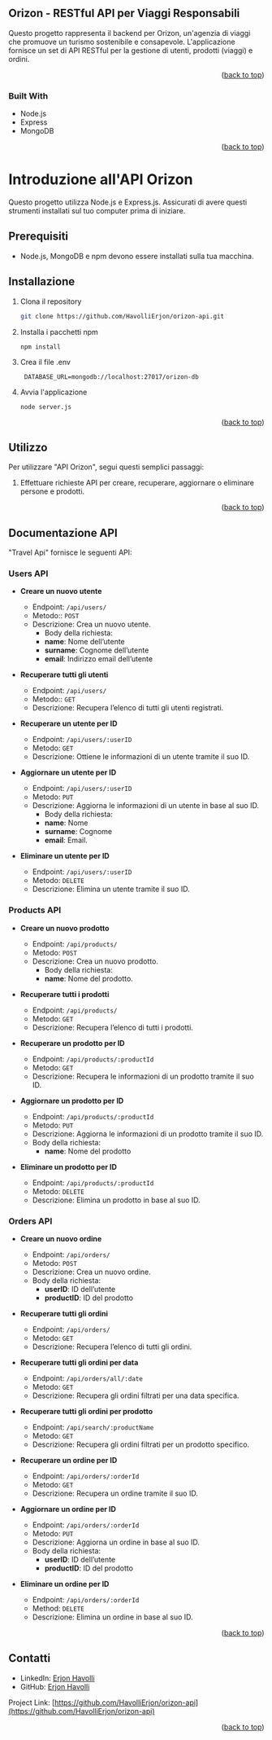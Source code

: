 ## Orizon - RESTful API per Viaggi Responsabili

Questo progetto rappresenta il backend per Orizon, un'agenzia di viaggi che promuove un turismo sostenibile e consapevole. L'applicazione fornisce un set di API RESTful per la gestione di utenti, prodotti (viaggi) e ordini.

<p align="right">(<a href="#readme-top">back to top</a>)</p>

### Built With

- Node.js
- Express
- MongoDB

<p align="right">(<a href="#readme-top">back to top</a>)</p>

#  Introduzione all'API Orizon

Questo progetto utilizza Node.js e Express.js. Assicurati di avere questi strumenti installati sul tuo computer prima di iniziare.

##  Prerequisiti

- Node.js, MongoDB e npm devono essere installati sulla tua macchina.

##  Installazione

1. Clona il repository

   ```sh
   git clone https://github.com/HavolliErjon/orizon-api.git


   ```

2. Installa i pacchetti npm

   ```
   npm install
   ```

3. Crea il file .env 

   ```
    DATABASE_URL=mongodb://localhost:27017/orizon-db
   ```

4. Avvia l'applicazione
   ```
   node server.js
   ```
      <p align="right">(<a href="#readme-top">back to top</a>)</p>
   <!-- USAGE -->

## Utilizzo

Per utilizzare "API Orizon", segui questi semplici passaggi:

1. Effettuare richieste API per creare, recuperare, aggiornare o eliminare persone e prodotti.

<p align="right">(<a href="#readme-top">back to top</a>)</p>


## Documentazione API

"Travel Api" fornisce le seguenti API:

### Users API

- **Creare un nuovo utente**

  - Endpoint: `/api/users/`
  - Metodo:: `POST`
  - Descrizione: Crea un nuovo utente.
    - Body della richiesta:
    - **name**: Nome dell’utente
    - **surname**:  Cognome dell’utente
    - **email**: Indirizzo email dell’utente

- **Recuperare tutti gli utenti**

  - Endpoint: `/api/users/`
  - Metodo:: `GET`
  - Descrizione:  Recupera l’elenco di tutti gli utenti registrati.

- **Recuperare un utente per ID**

  - Endpoint: `/api/users/:userID`
  - Metodo: `GET`
  - Descrizione: Ottiene le informazioni di un utente tramite il suo ID.

- **Aggiornare un utente per ID**

  - Endpoint: `/api/users/:userID`
  - Metodo: `PUT`
  - Descrizione: Aggiorna le informazioni di un utente in base al suo ID.
    - Body della richiesta:
    - **name**: Nome
    - **surname**: Cognome
    - **email**: Email.

- **Eliminare un utente per ID**
  - Endpoint: `/api/users/:userID`
  - Metodo: `DELETE`
  - Descrizione: Elimina un utente tramite il suo ID.

### Products API

- **Creare un nuovo prodotto**

  - Endpoint: `/api/products/`
  - Metodo: `POST`
  - Descrizione: Crea un nuovo prodotto.
    - Body della richiesta:
    - **name**: Nome del prodotto.

- **Recuperare tutti i prodotti**

  - Endpoint: `/api/products/`
  - Metodo: `GET`
  - Descrizione: Recupera l’elenco di tutti i prodotti.

- **Recuperare un prodotto per ID**

  - Endpoint: `/api/products/:productId`
  - Metodo: `GET`
  - Descrizione: Recupera le informazioni di un prodotto tramite il suo ID.

- **Aggiornare un prodotto per ID**

  - Endpoint: `/api/products/:productId`
  - Metodo: `PUT`
  - Descrizione: Aggiorna le informazioni di un prodotto tramite il suo ID.
  - Body della richiesta:
    - **name**:  Nome del prodotto

- **Eliminare un prodotto per ID**
  - Endpoint: `/api/products/:productId`
  - Metodo: `DELETE`
  - Descrizione: Elimina un prodotto in base al suo ID.

### Orders API

- **Creare un nuovo ordine**

  - Endpoint: `/api/orders/`
  - Metodo: `POST`
  - Descrizione: Crea un nuovo ordine.
  - Body della richiesta:
    - **userID**: ID dell’utente
    - **productID**:  ID del prodotto


- **Recuperare tutti gli ordini**

  - Endpoint: `/api/orders/`
  - Metodo: `GET`
  - Descrizione: Recupera l’elenco di tutti gli ordini.

- **Recuperare tutti gli ordini per data**

  - Endpoint: `/api/orders/all/:date`
  - Metodo: `GET`
  - Descrizione: Recupera gli ordini filtrati per una data specifica.

- **Recuperare tutti gli ordini per prodotto**

  - Endpoint: `/api/search/:productName`
  - Metodo: `GET`
  - Descrizione: Recupera gli ordini filtrati per un prodotto specifico.

- **Recuperare un ordine per ID**

  - Endpoint: `/api/orders/:orderId`
  - Metodo: `GET`
  - Descrizione: Recupera un ordine tramite il suo ID.

- **Aggiornare un ordine per ID**

  - Endpoint: `/api/orders/:orderId`
  - Metodo: `PUT`
  - Descrizione: Aggiorna un ordine in base al suo ID.
  - Body della richiesta:
    - **userID**:  ID dell’utente
    - **productID**: ID del prodotto

- **Eliminare un ordine per ID**
  - Endpoint: `/api/orders/:orderId`
  - Method: `DELETE`
  - Descrizione: Elimina un ordine in base al suo ID.

<p align="right">(<a href="#readme-top">back to top</a>)</p>


<!-- CONTATTI-->

## Contatti

- LinkedIn: [Erjon Havolli](https://www.linkedin.com/in/erjon-havolli/)
- GitHub: [Erjon Havolli](https://github.com/HavolliErjon)


Project Link: [https://github.com/HavolliErjon/orizon-api](https://github.com/HavolliErjon/orizon-api)  

<p align="right">(<a href="#readme-top">back to top</a>)</p>

